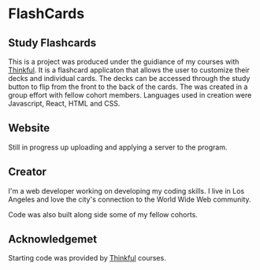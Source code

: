 # FlashCards


## Study Flashcards

This is a project was produced under the guidiance of my courses with [Thinkful](thinkful.com). It is a flashcard applicaton that allows the user to customize their decks and individual cards. The decks can be accessed through the study button to flip from the front to the back of the cards. The was created in a group effort with fellow cohort members.
Languages used in creation were Javascript, React, HTML and CSS. 

## Website
Still in progress up uploading and applying a server to the program.

## Creator
I'm a web developer working on developing my coding skills. I live in Los Angeles and love the city's connection to the World Wide Web community. 

Code was also built along side some of my fellow cohorts. 

## Acknowledgemet

Starting code was provided by [Thinkful](thinkful.com) courses.

